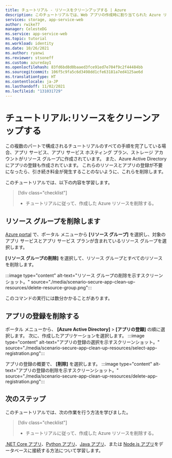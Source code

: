 ```yaml
---
title: チュートリアル - リソースをクリーンアップする | Azure
description: このチュートリアルでは、Web アプリの作成時に割り当てられた Azure リソースをクリーンアップする方法について説明します。
services: storage, app-service-web
author: rwike77
manager: CelesteDG
ms.service: app-service-web
ms.topic: tutorial
ms.workload: identity
ms.date: 10/26/2021
ms.author: ryanwi
ms.reviewer: stsoneff
ms.custom: azureday1
ms.openlocfilehash: 83fd6bd8d0baaed3fce91ed7e704f9c2f44484bb
ms.sourcegitcommit: 106f5c9fa5c6d3498dd1cfe63181a7ed4125ae6d
ms.translationtype: HT
ms.contentlocale: ja-JP
ms.lasthandoff: 11/02/2021
ms.locfileid: "131031729"
---
```

# <a name="tutorial-clean-up-resources"></a>チュートリアル:リソースをクリーンアップする

この複数のパートで構成されるチュートリアルのすべての手順を完了している場合、アプリ サービス、アプリ サービス ホスティング プラン、ストレージ アカウントがリソース グループに作成されています。 また、Azure Active Directory にアプリの登録も作成されています。 これらのリソースとアプリの登録が不要になったら、引き続き料金が発生することのないように、これらを削除します。

このチュートリアルでは、以下の内容を学習します。

> [!div class="checklist"]
>
> * チュートリアルに従って、作成した Azure リソースを削除する。

## <a name="delete-the-resource-group"></a>リソース グループを削除します

[Azure portal](https://portal.azure.com) で、ポータル メニューから **[リソース グループ]** を選択し、対象のアプリ サービスとアプリ サービス プランが含まれているリソース グループを選択します。

**[リソース グループの削除]** を選択して、リソース グループとすべてのリソースを削除します。

:::image type="content" alt-text="リソース グループの削除を示すスクリーンショット。" source="./media/scenario-secure-app-clean-up-resources/delete-resource-group.png":::

このコマンドの実行には数分かかることがあります。

## <a name="delete-the-app-registration"></a>アプリの登録を削除する

ポータル メニューから、 **[Azure Active Directory]**  >  **[アプリの登録]** の順に選択します。 次に、作成したアプリケーションを選択します。
:::image type="content" alt-text="アプリの登録の選択を示すスクリーンショット。" source="./media/scenario-secure-app-clean-up-resources/select-app-registration.png":::

アプリの登録の概要で、 **[削除]** を選択します。
:::image type="content" alt-text="アプリの登録の削除を示すスクリーンショット。" source="./media/scenario-secure-app-clean-up-resources/delete-app-registration.png":::

## <a name="next-steps"></a>次のステップ

このチュートリアルでは、次の作業を行う方法を学びました。

> [!div class="checklist"]
>
> * チュートリアルに従って、作成した Azure リソースを削除する。

[.NET Core アプリ](tutorial-dotnetcore-sqldb-app.md)、[Python アプリ](tutorial-python-postgresql-app.md)、[Java アプリ](tutorial-java-spring-cosmosdb.md)、または [Node.js アプリ](tutorial-nodejs-mongodb-app.md)をデータベースに接続する方法について学習します。